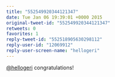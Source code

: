```yaml
---
title: "552549920344121347"
date: Tue Jan 06 19:39:01 +0000 2015
original-tweet-id: "552549920344121347"
retweets: 0
favorites: 1
reply-tweet-id: "552518905630298112"
reply-user-id: "12069912"
reply-user-screen-name: "hellogeri"
---
```

<a href="https://twitter.com/hellogeri">@hellogeri</a> congratulations!
